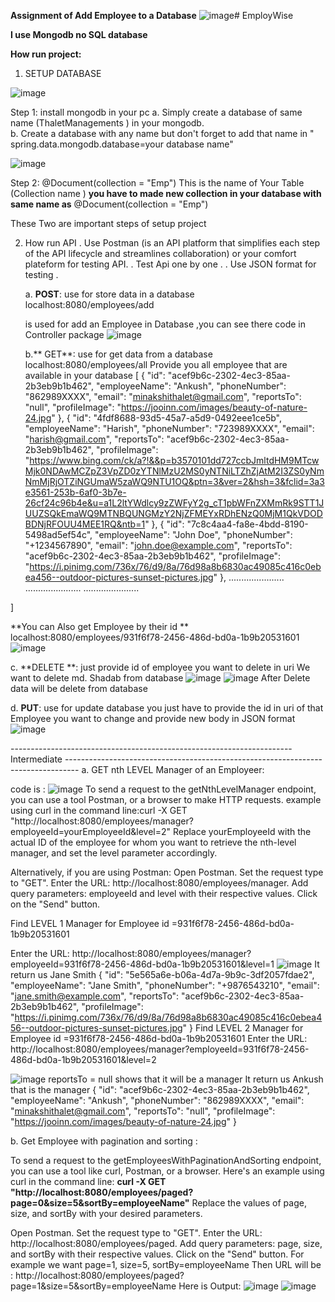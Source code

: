**Assignment of Add Employee to a Database**
![image](https://github.com/Ankushthalet/EmployWise/assets/116317444/4bda66b4-7bb9-445c-b7aa-88d506427adf)# EmployWise

**I use Mongodb no SQL database**

**How run project:**

1. SETUP DATABASE

![image](https://github.com/Ankushthalet/EmployWise/assets/116317444/072b6dcc-d52c-416a-901e-bd0d29080cd2)

Step 1:   install mongodb in your pc 
        a. Simply create a database of same name (ThaletManagements ) in your mongodb.  
        b. Create a database with any name but don't forget to add that name in " spring.data.mongodb.database=your database name"

  ![image](https://github.com/Ankushthalet/EmployWise/assets/116317444/d1697db6-94d6-4811-8b20-395416243219)

Step 2:    @Document(collection = "Emp")
           This is the name of Your Table (Collection name ) **you have to made new collection in your database with same name as** @Document(collection = "Emp")  

These Two are important steps of setup project 


2. How run API
         . Use Postman (is an API platform that simplifies each step of the API lifecycle and streamlines collaboration) or your comfort plateform for testing API.
         . Test Api one by one .
         . Use JSON format for testing .
   
   a. **POST**: use for store data in a database
   localhost:8080/employees/add
   
   is used for add an Employee in Database ,you can see there code in Controller package 
   ![image](https://github.com/Ankushthalet/EmployWise/assets/116317444/a5a35ae1-e5fa-4c97-97d8-42cfb905f54f)

   b.** GET**: use for get data from a database
   localhost:8080/employees/all
   Provide you all employee that are available in your database
  [
    {
        "id": "acef9b6c-2302-4ec3-85aa-2b3eb9b1b462",
        "employeeName": "Ankush",
        "phoneNumber": "862989XXXX",
        "email": "minakshithalet@gmail.com",
        "reportsTo": "null",
        "profileImage": "https://jooinn.com/images/beauty-of-nature-24.jpg"
    },
    {
        "id": "4fdf8688-93d5-45a7-a5d9-0492eee1ce5b",
        "employeeName": "Harish",
        "phoneNumber": "723989XXXX",
        "email": "harish@gmail.com",
        "reportsTo": "acef9b6c-2302-4ec3-85aa-2b3eb9b1b462",
        "profileImage": "https://www.bing.com/ck/a?!&&p=b3570101dd727ccbJmltdHM9MTcwMjk0NDAwMCZpZ3VpZD0zYTNlMzU2MS0yNTNiLTZhZjAtM2I3ZS0yNmNmMjRjOTZiNGUmaW5zaWQ9NTU1OQ&ptn=3&ver=2&hsh=3&fclid=3a3e3561-253b-6af0-3b7e-26cf24c96b4e&u=a1L2ltYWdlcy9zZWFyY2g_cT1pbWFnZXMmRk9STT1JUUZSQkEmaWQ9MTNBQUNGMzY2NjZFMEYxRDhENzQ0MjM1QkVDODBDNjRFOUU4MEE1RQ&ntb=1"
    },
    {
        "id": "7c8c4aa4-fa8e-4bdd-8190-5498ad5ef54c",
        "employeeName": "John Doe",
        "phoneNumber": "+1234567890",
        "email": "john.doe@example.com",
        "reportsTo": "acef9b6c-2302-4ec3-85aa-2b3eb9b1b462",
        "profileImage": "https://i.pinimg.com/736x/76/d9/8a/76d98a8b6830ac49085c416c0ebea456--outdoor-pictures-sunset-pictures.jpg"
    },
   ......................
   ......................
   ......................
   
]

   **You can Also get Employee by their id **
    localhost:8080/employees/931f6f78-2456-486d-bd0a-1b9b20531601 
   ![image](https://github.com/Ankushthalet/EmployWise/assets/116317444/642896df-c609-4834-a4cf-f4b20c799853)

   c. **DELETE **: just provide id of employee you want to delete in uri
   We want to delete md. Shadab from database
   ![image](https://github.com/Ankushthalet/EmployWise/assets/116317444/2e8e1040-1b65-4546-8bbe-ac86ef39499d)
   ![image](https://github.com/Ankushthalet/EmployWise/assets/116317444/343332ec-8d06-4fea-a10e-f0a5adbec7e5)
   After Delete data will be delete from database
   
   d. **PUT**: use for update database
   you just have to provide the id in uri of that Employee you want to change and provide new body in JSON format
   ![image](https://github.com/Ankushthalet/EmployWise/assets/116317444/fe5d03df-7f87-4949-a1d9-82a9faab9517)


----------------------------------------------------------------------Intermediate ---------------------------------------------------------------------------------
a. GET nth LEVEL Manager of an Employeer:

   code is : ![image](https://github.com/Ankushthalet/EmployWise/assets/116317444/5a28dc9b-d3af-4b6d-9682-68c2aed62bdb)
To send a request to the getNthLevelManager endpoint, you can use a tool Postman, or a browser to make HTTP requests.
example using curl in the command line:curl -X GET "http://localhost:8080/employees/manager?employeeId=yourEmployeeId&level=2"
Replace yourEmployeeId with the actual ID of the employee for whom you want to retrieve the nth-level manager, and set the level parameter accordingly.

Alternatively, if you are using Postman:
Open Postman.
Set the request type to "GET".
Enter the URL: http://localhost:8080/employees/manager.
Add query parameters: employeeId and level with their respective values.
Click on the "Send" button.

Find LEVEL 1 Manager for Employee id =931f6f78-2456-486d-bd0a-1b9b20531601 

Enter the URL:  http://localhost:8080/employees/manager?employeeId=931f6f78-2456-486d-bd0a-1b9b20531601&level=1
![image](https://github.com/Ankushthalet/EmployWise/assets/116317444/b4563686-4d9e-40eb-bd08-0a1ff32c4ad9)
It return us Jane Smith
{
    "id": "5e565a6e-b06a-4d7a-9b9c-3df2057fdae2",
    "employeeName": "Jane Smith",
    "phoneNumber": "+9876543210",
    "email": "jane.smith@example.com",
    "reportsTo": "acef9b6c-2302-4ec3-85aa-2b3eb9b1b462",
    "profileImage": "https://i.pinimg.com/736x/76/d9/8a/76d98a8b6830ac49085c416c0ebea456--outdoor-pictures-sunset-pictures.jpg"
}
Find LEVEL 2 Manager for Employee id =931f6f78-2456-486d-bd0a-1b9b20531601 
Enter the URL:  http://localhost:8080/employees/manager?employeeId=931f6f78-2456-486d-bd0a-1b9b20531601&level=2

![image](https://github.com/Ankushthalet/EmployWise/assets/116317444/b0d07b9f-79e0-45e3-9f2b-1a297cfed48e)
 reportsTo = null shows that it will be a manager
It return us Ankush that is the manager
{
    "id": "acef9b6c-2302-4ec3-85aa-2b3eb9b1b462",
    "employeeName": "Ankush",
    "phoneNumber": "862989XXXX",
    "email": "minakshithalet@gmail.com",
    "reportsTo": "null",
    "profileImage": "https://jooinn.com/images/beauty-of-nature-24.jpg"
}

b. Get Employee with pagination and sorting :

To send a request to the getEmployeesWithPaginationAndSorting endpoint, you can use a tool like curl, Postman, or a browser.
Here's an example using curl in the command line:
**curl -X GET "http://localhost:8080/employees/paged?page=0&size=5&sortBy=employeeName"**
Replace the values of page, size, and sortBy with your desired parameters.

Open Postman.
Set the request type to "GET".
Enter the URL: http://localhost:8080/employees/paged.
Add query parameters: page, size, and sortBy with their respective values.
Click on the "Send" button.
For example we want 
page=1,
size=5,
sortBy=employeeName
Then URL will be :
http://localhost:8080/employees/paged?page=1&size=5&sortBy=employeeName
Here is Output:
![image](https://github.com/Ankushthalet/EmployWise/assets/116317444/f95bd7cb-4dbb-4ca1-a306-142efe3b17e3)
![image](https://github.com/Ankushthalet/EmployWise/assets/116317444/19141f41-45fa-4f3b-9a5e-57c32deb90f7)

   


           


